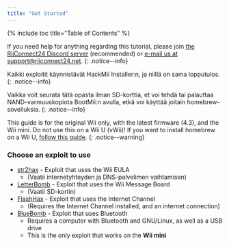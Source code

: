 ```yaml
---
title: "Get Started"
---
```


{% include toc title="Table of Contents" %}

If you need help for anything regarding this tutorial, please join [the RiiConnect24 Discord server](https://discord.gg/b4Y7jfD) (recommended) or [e-mail us at support@riiconnect24.net](mailto:support@riiconnect24.net).
{: .notice--info}

Kaikki exploitit käynnistävät HackMii Installer:n, ja niillä on sama lopputulos.
{: .notice--info}

Vaikka voit seurata tätä opasta ilman SD-korttia, et voi tehdä tai palauttaa NAND-varmuuskopiota BootMii:n avulla, etkä voi käyttää joitain homebrew-sovelluksia.
{: .notice--info}

This guide is for the original Wii only, with the latest firmware (4.3), and the Wii mini. Do not use this on a Wii U (vWii)! If you want to install homebrew on a Wii U, [follow this guide](https://wiiu.hacks.guide).
{: .notice--warning}

### Choose an exploit to use

- [str2hax](str2hax) - Exploit that uses the Wii EULA
    * (Vaatii internetyhteyden ja DNS-palvelimen vaihtamisen)
- [LetterBomb](letterbomb) - Exploit that uses the Wii Message Board
    * (Vaatii SD-kortin)
- [FlashHax](flashhax) - Exploit that uses the Internet Channel
    * (Requires the Internet Channel installed, and an internet connection)
- [BlueBomb](bluebomb) - Exploit that uses Bluetooth
    * Requires a computer with Bluetooth and GNU/Linux, as well as a USB drive
    * This is the only exploit that works on the **Wii mini**
